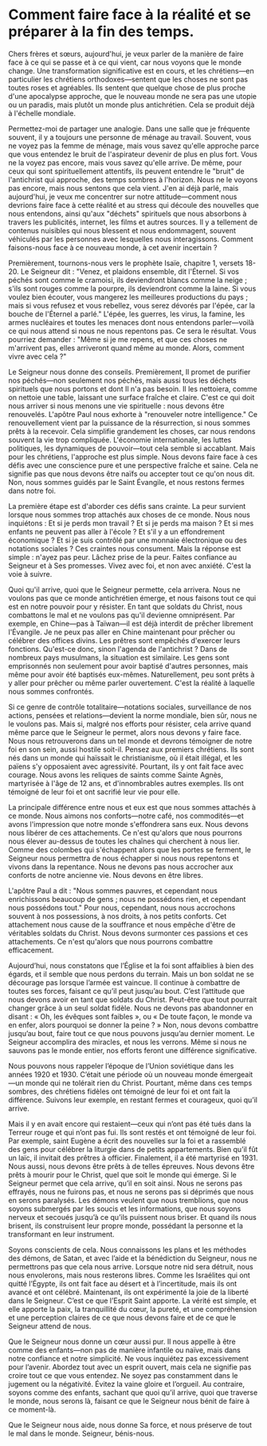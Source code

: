 # Comment faire face à la réalité et se préparer à la fin des temps.  

Chers frères et sœurs, aujourd'hui, je veux parler de la manière de faire face à ce qui se passe et à ce qui vient, car nous voyons que le monde change. Une transformation significative est en cours, et les chrétiens—en particulier les chrétiens orthodoxes—sentent que les choses ne sont pas toutes roses et agréables. Ils sentent que quelque chose de plus proche d'une apocalypse approche, que le nouveau monde ne sera pas une utopie ou un paradis, mais plutôt un monde plus antichrétien. Cela se produit déjà à l'échelle mondiale.

Permettez-moi de partager une analogie. Dans une salle que je fréquente souvent, il y a toujours une personne de ménage au travail. Souvent, vous ne voyez pas la femme de ménage, mais vous savez qu'elle approche parce que vous entendez le bruit de l'aspirateur devenir de plus en plus fort. Vous ne la voyez pas encore, mais vous savez qu'elle arrive. De même, pour ceux qui sont spirituellement attentifs, ils peuvent entendre le "bruit" de l'antichrist qui approche, des temps sombres à l'horizon. Nous ne le voyons pas encore, mais nous sentons que cela vient. J'en ai déjà parlé, mais aujourd'hui, je veux me concentrer sur notre attitude—comment nous devrions faire face à cette réalité et au stress qui découle des nouvelles que nous entendons, ainsi qu'aux "déchets" spirituels que nous absorbons à travers les publicités, internet, les films et autres sources. Il y a tellement de contenus nuisibles qui nous blessent et nous endommagent, souvent véhiculés par les personnes avec lesquelles nous interagissons. Comment faisons-nous face à ce nouveau monde, à cet avenir incertain ?

Premièrement, tournons-nous vers le prophète Isaïe, chapitre 1, versets 18-20. Le Seigneur dit : "Venez, et plaidons ensemble, dit l'Éternel. Si vos péchés sont comme le cramoisi, ils deviendront blancs comme la neige ; s'ils sont rouges comme la pourpre, ils deviendront comme la laine. Si vous voulez bien écouter, vous mangerez les meilleures productions du pays ; mais si vous refusez et vous rebellez, vous serez dévorés par l'épée, car la bouche de l'Éternel a parlé." L'épée, les guerres, les virus, la famine, les armes nucléaires et toutes les menaces dont nous entendons parler—voilà ce qui nous attend si nous ne nous repentons pas. Ce sera le résultat. Vous pourriez demander : "Même si je me repens, et que ces choses ne m'arrivent pas, elles arriveront quand même au monde. Alors, comment vivre avec cela ?"

Le Seigneur nous donne des conseils. Premièrement, Il promet de purifier nos péchés—non seulement nos péchés, mais aussi tous les déchets spirituels que nous portons et dont Il n'a pas besoin. Il les nettoiera, comme on nettoie une table, laissant une surface fraîche et claire. C'est ce qui doit nous arriver si nous menons une vie spirituelle : nous devons être renouvelés. L'apôtre Paul nous exhorte à "renouveler notre intelligence." Ce renouvellement vient par la puissance de la résurrection, si nous sommes prêts à la recevoir. Cela simplifie grandement les choses, car nous rendons souvent la vie trop compliquée. L'économie internationale, les luttes politiques, les dynamiques de pouvoir—tout cela semble si accablant. Mais pour les chrétiens, l'approche est plus simple. Nous devons faire face à ces défis avec une conscience pure et une perspective fraîche et saine. Cela ne signifie pas que nous devons être naïfs ou accepter tout ce qu'on nous dit. Non, nous sommes guidés par le Saint Évangile, et nous restons fermes dans notre foi.

La première étape est d'aborder ces défis sans crainte. La peur survient lorsque nous sommes trop attachés aux choses de ce monde. Nous nous inquiétons : Et si je perds mon travail ? Et si je perds ma maison ? Et si mes enfants ne peuvent pas aller à l'école ? Et s'il y a un effondrement économique ? Et si je suis contrôlé par une monnaie électronique ou des notations sociales ? Ces craintes nous consument. Mais la réponse est simple : n'ayez pas peur. Lâchez prise de la peur. Faites confiance au Seigneur et à Ses promesses. Vivez avec foi, et non avec anxiété. C'est la voie à suivre.

Quoi qu'il arrive, quoi que le Seigneur permette, cela arrivera. Nous ne voulons pas que ce monde antichrétien émerge, et nous faisons tout ce qui est en notre pouvoir pour y résister. En tant que soldats du Christ, nous combattons le mal et ne voulons pas qu'il devienne omniprésent. Par exemple, en Chine—pas à Taïwan—il est déjà interdit de prêcher librement l'Évangile. Je ne peux pas aller en Chine maintenant pour prêcher ou célébrer des offices divins. Les prêtres sont empêchés d'exercer leurs fonctions. Qu'est-ce donc, sinon l'agenda de l'antichrist ? Dans de nombreux pays musulmans, la situation est similaire. Les gens sont emprisonnés non seulement pour avoir baptisé d'autres personnes, mais même pour avoir été baptisés eux-mêmes. Naturellement, peu sont prêts à y aller pour prêcher ou même parler ouvertement. C'est la réalité à laquelle nous sommes confrontés.

Si ce genre de contrôle totalitaire—notations sociales, surveillance de nos actions, pensées et relations—devient la norme mondiale, bien sûr, nous ne le voulons pas. Mais si, malgré nos efforts pour résister, cela arrive quand même parce que le Seigneur le permet, alors nous devons y faire face. Nous nous retrouverons dans un tel monde et devrons témoigner de notre foi en son sein, aussi hostile soit-il. Pensez aux premiers chrétiens. Ils sont nés dans un monde qui haïssait le christianisme, où il était illégal, et les païens s'y opposaient avec agressivité. Pourtant, ils y ont fait face avec courage. Nous avons les reliques de saints comme Sainte Agnès, martyrisée à l'âge de 12 ans, et d'innombrables autres exemples. Ils ont témoigné de leur foi et ont sacrifié leur vie pour elle.

La principale différence entre nous et eux est que nous sommes attachés à ce monde. Nous aimons nos conforts—notre café, nos commodités—et avons l'impression que notre monde s'effondrera sans eux. Nous devons nous libérer de ces attachements. Ce n'est qu'alors que nous pourrons nous élever au-dessus de toutes les chaînes qui cherchent à nous lier. Comme des colombes qui s'échappent alors que les portes se ferment, le Seigneur nous permettra de nous échapper si nous nous repentons et vivons dans la repentance. Nous ne devons pas nous accrocher aux conforts de notre ancienne vie. Nous devons en être libres.

L'apôtre Paul a dit : "Nous sommes pauvres, et cependant nous enrichissons beaucoup de gens ; nous ne possédons rien, et cependant nous possédons tout." Pour nous, cependant, nous nous accrochons souvent à nos possessions, à nos droits, à nos petits conforts. Cet attachement nous cause de la souffrance et nous empêche d'être de véritables soldats du Christ. Nous devons surmonter ces passions et ces attachements. Ce n'est qu'alors que nous pourrons combattre efficacement.

Aujourd’hui, nous constatons que l’Église et la foi sont affaiblies à bien des égards, et il semble que nous perdons du terrain. Mais un bon soldat ne se décourage pas lorsque l’armée est vaincue. Il continue à combattre de toutes ses forces, faisant ce qu’il peut jusqu’au bout. C’est l’attitude que nous devons avoir en tant que soldats du Christ. Peut-être que tout pourrait changer grâce à un seul soldat fidèle. Nous ne devons pas abandonner en disant : « Oh, les évêques sont faibles », ou « De toute façon, le monde va en enfer, alors pourquoi se donner la peine ? » Non, nous devons combattre jusqu’au bout, faire tout ce que nous pouvons jusqu’au dernier moment. Le Seigneur accomplira des miracles, et nous les verrons. Même si nous ne sauvons pas le monde entier, nos efforts feront une différence significative.

Nous pouvons nous rappeler l’époque de l’Union soviétique dans les années 1920 et 1930. C’était une période où un nouveau monde émergeait—un monde qui ne tolérait rien du Christ. Pourtant, même dans ces temps sombres, des chrétiens fidèles ont témoigné de leur foi et ont fait la différence. Suivons leur exemple, en restant fermes et courageux, quoi qu’il arrive.

Mais il y en avait encore qui restaient—ceux qui n’ont pas été tués dans la Terreur rouge et qui n’ont pas fui. Ils sont restés et ont témoigné de leur foi. Par exemple, saint Eugène a écrit des nouvelles sur la foi et a rassemblé des gens pour célébrer la liturgie dans de petits appartements. Bien qu’il fût un laïc, il invitait des prêtres à officier. Finalement, il a été martyrisé en 1931. Nous aussi, nous devons être prêts à de telles épreuves. Nous devons être prêts à mourir pour le Christ, quel que soit le monde qui émerge. Si le Seigneur permet que cela arrive, qu’il en soit ainsi. Nous ne serons pas effrayés, nous ne fuirons pas, et nous ne serons pas si déprimés que nous en serons paralysés. Les démons veulent que nous tremblions, que nous soyons submergés par les soucis et les informations, que nous soyons nerveux et secoués jusqu’à ce qu’ils puissent nous briser. Et quand ils nous brisent, ils construisent leur propre monde, possédant la personne et la transformant en leur instrument.

Soyons conscients de cela. Nous connaissons les plans et les méthodes des démons, de Satan, et avec l’aide et la bénédiction du Seigneur, nous ne permettrons pas que cela nous arrive. Lorsque notre nid sera détruit, nous nous envolerons, mais nous resterons libres. Comme les Israélites qui ont quitté l’Égypte, ils ont fait face au désert et à l’incertitude, mais ils ont avancé et ont célébré. Maintenant, ils ont expérimenté la joie de la liberté dans le Seigneur. C’est ce que l’Esprit Saint apporte. La vérité est simple, et elle apporte la paix, la tranquillité du cœur, la pureté, et une compréhension et une perception claires de ce que nous devons faire et de ce que le Seigneur attend de nous.

Que le Seigneur nous donne un cœur aussi pur. Il nous appelle à être comme des enfants—non pas de manière infantile ou naïve, mais dans notre confiance et notre simplicité. Ne vous inquiétez pas excessivement pour l’avenir. Abordez tout avec un esprit ouvert, mais cela ne signifie pas croire tout ce que vous entendez. Ne soyez pas constamment dans le jugement ou la négativité. Évitez la vaine gloire et l’orgueil. Au contraire, soyons comme des enfants, sachant que quoi qu’il arrive, quoi que traverse le monde, nous serons là, faisant ce que le Seigneur nous bénit de faire à ce moment-là.

Que le Seigneur nous aide, nous donne Sa force, et nous préserve de tout le mal dans le monde. Seigneur, bénis-nous.

